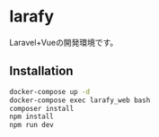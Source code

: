# larafy
Laravel+Vueの開発環境です。

## Installation
 
```bash
docker-compose up -d
docker-compose exec larafy_web bash
composer install
npm install
npm run dev
```
